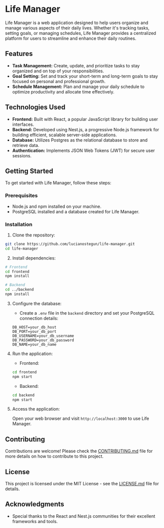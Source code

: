 # Life Manager

Life Manager is a web application designed to help users organize and manage various aspects of their daily lives. Whether it's tracking tasks, setting goals, or managing schedules, Life Manager provides a centralized platform for users to streamline and enhance their daily routines.

## Features

- **Task Management:** Create, update, and prioritize tasks to stay organized and on top of your responsibilities.
- **Goal Setting:** Set and track your short-term and long-term goals to stay focused on personal and professional growth.
- **Schedule Management:** Plan and manage your daily schedule to optimize productivity and allocate time effectively.

## Technologies Used

- **Frontend:** Built with React, a popular JavaScript library for building user interfaces.
- **Backend:** Developed using Nest.js, a progressive Node.js framework for building efficient, scalable server-side applications.
- **Database:** Utilizes Postgres as the relational database to store and retrieve data.
- **Authentication:** Implements JSON Web Tokens (JWT) for secure user sessions.

## Getting Started

To get started with Life Manager, follow these steps:

### Prerequisites

- Node.js and npm installed on your machine.
- PostgreSQL installed and a database created for Life Manager.

### Installation

1. Clone the repository:

```bash
git clone https://github.com/lucianostegun/life-manager.git
cd life-manager
```

2. Install dependencies:

```bash
# Frontend
cd frontend
npm install

# Backend
cd ../backend
npm install
```

3. Configure the database:

   - Create a `.env` file in the `backend` directory and set your PostgreSQL connection details:

   ```
   DB_HOST=your_db_host
   DB_PORT=your_db_port
   DB_USERNAME=your_db_username
   DB_PASSWORD=your_db_password
   DB_NAME=your_db_name
   ```

4. Run the application:

   - Frontend:

   ```bash
   cd frontend
   npm start
   ```

   - Backend:

   ```bash
   cd backend
   npm start
   ```

5. Access the application:

   Open your web browser and visit `http://localhost:3000` to use Life Manager.

## Contributing

Contributions are welcome! Please check the [CONTRIBUTING.md](CONTRIBUTING.md) file for more details on how to contribute to this project.

## License

This project is licensed under the MIT License - see the [LICENSE.md](LICENSE.md) file for details.

## Acknowledgments

- Special thanks to the React and Nest.js communities for their excellent frameworks and tools.
